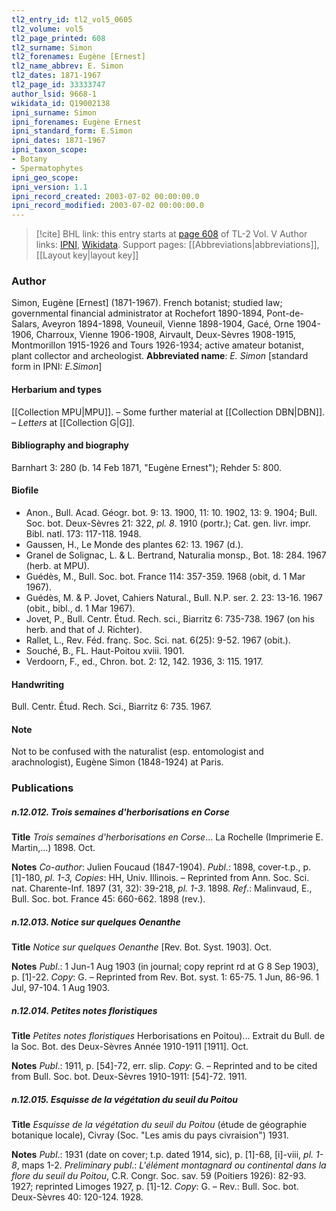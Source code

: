 ```yaml
---
tl2_entry_id: tl2_vol5_0605
tl2_volume: vol5
tl2_page_printed: 608
tl2_surname: Simon
tl2_forenames: Eugène [Ernest]
tl2_name_abbrev: E. Simon
tl2_dates: 1871-1967
tl2_page_id: 33333747
author_lsid: 9668-1
wikidata_id: Q19002138
ipni_surname: Simon
ipni_forenames: Eugène Ernest
ipni_standard_form: E.Simon
ipni_dates: 1871-1967
ipni_taxon_scope: 
- Botany
- Spermatophytes
ipni_geo_scope: 
ipni_version: 1.1
ipni_record_created: 2003-07-02 00:00:00.0
ipni_record_modified: 2003-07-02 00:00:00.0
---
```


> [!cite] BHL link: this entry starts at [page 608](https://www.biodiversitylibrary.org/page/33333747) of TL-2 Vol. V
> Author links: [IPNI](https://www.ipni.org/a/9668-1), [Wikidata](https://www.wikidata.org/wiki/Q19002138). Support pages: [[Abbreviations|abbreviations]], [[Layout key|layout key]]

### Author

Simon, Eugène \[Ernest\] (1871-1967). French botanist; studied law; governmental financial administrator at Rochefort 1890-1894, Pont-de-Salars, Aveyron 1894-1898, Vouneuil, Vienne 1898-1904, Gacé, Orne 1904-1906, Charroux, Vienne 1906-1908, Airvault, Deux-Sèvres 1908-1915, Montmorillon 1915-1926 and Tours 1926-1934; active amateur botanist, plant collector and archeologist. 
**Abbreviated name**: *E. Simon* \[standard form in IPNI: *E.Simon*\]

#### Herbarium and types

[[Collection MPU|MPU]]. – Some further material at [[Collection DBN|DBN]]. – *Letters* at [[Collection G|G]].

#### Bibliography and biography

Barnhart 3: 280 (b. 14 Feb 1871, "Eugène Ernest"); Rehder 5: 800.

#### Biofile

- Anon., Bull. Acad. Géogr. bot. 9: 13. 1900, 11: 10. 1902, 13: 9. 1904; Bull. Soc. bot. Deux-Sèvres 21: 322, *pl. 8*. 1910 (portr.); Cat. gen. livr. impr. Bibl. natl. 173: 117-118. 1948.
- Gaussen, H., Le Monde des plantes 62: 13. 1967 (d.).
- Granel de Solignac, L. & L. Bertrand, Naturalia monsp., Bot. 18: 284. 1967 (herb. at MPU).
- Guédès, M., Bull. Soc. bot. France 114: 357-359. 1968 (obit, d. 1 Mar 1967).
- Guédès, M. & P. Jovet, Cahiers Natural., Bull. N.P. ser. 2. 23: 13-16. 1967 (obit., bibl., d. 1 Mar 1967).
- Jovet, P., Bull. Centr. Étud. Rech. sci., Biarritz 6: 735-738. 1967 (on his herb. and that of J. Richter).
- Rallet, L., Rev. Féd. franç. Soc. Sci. nat. 6(25): 9-52. 1967 (obit.).
- Souché, B., FL. Haut-Poitou xviii. 1901.
- Verdoorn, F., ed., Chron. bot. 2: 12, 142. 1936, 3: 115. 1917.

#### Handwriting

Bull. Centr. Étud. Rech. Sci., Biarritz 6: 735. 1967.

#### Note

Not to be confused with the naturalist (esp. entomologist and arachnologist), Eugène Simon (1848-1924) at Paris.

### Publications

##### n.12.012. Trois semaines d'herborisations en Corse

**Title**
*Trois semaines d'herborisations en Corse*... La Rochelle (Imprimerie E. Martin,...) 1898. Oct.

**Notes**
*Co-author*: Julien Foucaud (1847-1904).
*Publ*.: 1898, cover-t.p., p. \[1\]-180, *pl. 1-3, Copies*: HH, Univ. Illinois. – Reprinted from Ann. Soc. Sci. nat. Charente-Inf. 1897 (31, 32): 39-218, *pl. 1-3*. 1898.
*Ref*.: Malinvaud, E., Bull. Soc. bot. France 45: 660-662. 1898 (rev.).

##### n.12.013. Notice sur quelques Oenanthe

**Title**
*Notice sur quelques Oenanthe* \[Rev. Bot. Syst. 1903\]. Oct.

**Notes**
*Publ*.: 1 Jun-1 Aug 1903 (in journal; copy reprint rd at G 8 Sep 1903), p. \[1\]-22. *Copy*: G. – Reprinted from Rev. Bot. syst. 1: 65-75. 1 Jun, 86-96. 1 Jul, 97-104. 1 Aug 1903.

##### n.12.014. Petites notes floristiques

**Title**
*Petites notes floristiques* Herborisations en Poitou)... Extrait du Bull. de la Soc. Bot. des Deux-Sèvres Année 1910-1911 \[1911\]. Oct.

**Notes**
*Publ*.: 1911, p. \[54\]-72, err. slip. *Copy*: G. – Reprinted and to be cited from Bull. Soc. bot. Deux-Sèvres 1910-1911: \[54\]-72. 1911.

##### n.12.015. Esquisse de la végétation du seuil du Poitou

**Title**
*Esquisse de la végétation du seuil du Poitou* (étude de géographie botanique locale), Civray (Soc. "Les amis du pays civraision") 1931.

**Notes**
*Publ*.: 1931 (date on cover; t.p. dated 1914, sic), p. \[1\]-68, \[i\]-viii, *pl. 1-8*, maps 1-2.
*Preliminary publ*.: *L'élément montagnard ou continental dans la flore du seuil du Poitou*, C.R. Congr. Soc. sav. 59 (Poitiers 1926): 82-93. 1927; reprinted Limoges 1927, p. \[1\]-12.
*Copy*: G. – Rev.: Bull. Soc. bot. Deux-Sèvres 40: 120-124. 1928.

